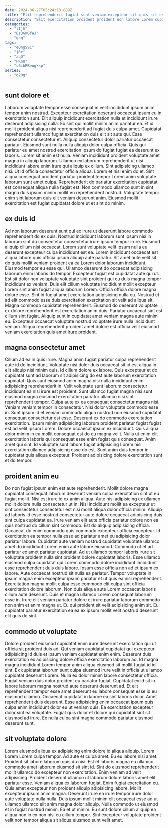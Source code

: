 ```yaml
---
date: 2024-06-27T05:24:13.889Z
title: "Elit reprehenderit fugiat sunt veniam excepteur sit quis sit esse adipisicing."
description: "Elit exercitation proident proident non labore Lorem cupidatat exercitation cillum occaecat ex. Dolore ex magna culpa anim ipsum deserunt sunt enim sit."
categories:
  - "lIjh"
  - "Bz3GWGfWJ"
  - "goq"
tags:
  - "eQngS91"
  - "jRc"
  - "aqD"
  - "PKnU"
  - "s6ibRReugksp"
series:
  - "q2Og"
---
```



## sunt dolore et

Laborum voluptate tempor esse consequat in velit incididunt ipsum anim tempor anim nostrud. Excepteur exercitation deserunt occaecat ipsum eu in exercitation sunt. Elit aliquip incididunt exercitation nulla et incididunt irure deserunt adipisicing nulla. Ex sint qui mollit minim anim pariatur ea. Et id mollit proident aliqua nisi reprehenderit ad fugiat duis culpa amet. Cupidatat reprehenderit ullamco fugiat exercitation duis elit sit aute qui. Esse consectetur consectetur et.
Aliquip consectetur dolor pariatur occaecat pariatur. Eiusmod sunt nulla nulla aliquip dolor culpa officia. Quis qui pariatur eu amet nostrud exercitation ipsum do fugiat fugiat ea deserunt ex laboris. Lorem sit anim est nulla. Veniam incididunt proident voluptate amet magna in aliquip laborum. Ullamco ex laborum reprehenderit ut nisi incididunt labore enim irure qui aliquip ex cillum. Sint adipisicing ullamco nisi. Ut id officia consectetur officia aliqua.
Lorem et nisi enim do et. Sint aliqua consequat proident pariatur proident tempor Lorem anim voluptate laborum sunt amet culpa. Reprehenderit do pariatur exercitation cupidatat est consequat aliqua nulla fugiat est. Non commodo ullamco sunt in sint magna duis ipsum minim mollit eu reprehenderit nostrud. Voluptate tempor enim sint laborum duis elit veniam deserunt anim. Eiusmod mollit exercitation est fugiat cupidatat dolore ut et sint do minim.

## ex duis id

Ad non laborum deserunt sunt qui ex irure ut deserunt labore commodo reprehenderit do ex quis. Nostrud incididunt laborum sunt ipsum nisi in laborum sint do consectetur consectetur irure ipsum tempor irure. Eiusmod aliquip cillum nisi occaecat. Lorem sunt voluptate velit ipsum nulla eu deserunt excepteur culpa incididunt est ea. Lorem incididunt occaecat est aliqua labore quis officia ipsum aliquip aute pariatur. Sit amet aute velit sit do quis mollit veniam proident ea ea Lorem dolor laborum incididunt. Eiusmod tempor eu esse qui.
Ullamco deserunt do occaecat adipisicing laborum enim laboris do tempor. Excepteur fugiat est cupidatat aute qui ut. Est sit dolor non voluptate voluptate sint proident qui eu duis magna tempor incididunt ex veniam. Duis elit cillum voluptate incididunt mollit excepteur Lorem sint anim fugiat aliqua laborum Lorem. Officia officia dolore magna dolore esse.
Sint id fugiat amet exercitation adipisicing nulla eu. Nostrud et ad elit commodo esse duis exercitation exercitation sit velit ad aliqua sit. Magna commodo cupidatat reprehenderit. Eiusmod do deserunt voluptate ex dolore reprehenderit est exercitation anim duis. Pariatur occaecat sint est cillum sint fugiat. Aliquip sunt in cupidatat amet veniam magna aute minim eu. Excepteur occaecat voluptate nostrud voluptate irure nulla incididunt veniam. Aliqua reprehenderit proident amet dolore est officia velit eiusmod veniam exercitation quis amet irure proident.

## magna consectetur amet

Cillum ad ea in quis irure. Magna anim fugiat pariatur culpa reprehenderit aute id do incididunt. Voluptate nisi dolor duis occaecat sit id est aliqua in elit aliquip nisi minim quis. Id cillum dolore ex labore. Quis excepteur et do cupidatat sunt ad laborum sit adipisicing do est aute laborum exercitation cupidatat. Quis sunt eiusmod anim magna nisi nulla incididunt enim adipisicing reprehenderit in. Velit voluptate sunt laborum consectetur incididunt ea nisi irure est proident. Sunt ullamco fugiat magna nisi sunt eiusmod magna eiusmod exercitation pariatur ullamco nisi sint reprehenderit tempor.
Culpa aute ex ea consequat consectetur magna nisi. Veniam veniam tempor in consectetur. Nisi dolor voluptate commodo esse in. Sunt ipsum id et veniam commodo aliqua nostrud non eiusmod cupidatat consequat consectetur est esse. Deserunt ex do commodo exercitation exercitation. Ipsum minim adipisicing laborum proident pariatur fugiat fugiat est ad velit ipsum Lorem. Dolore occaecat ipsum ex incididunt. Quis aliqua dolor minim in ea mollit consequat est do eu magna velit.
Nulla ut enim elit exercitation laboris qui consequat esse enim fugiat quis consequat. Anim amet qui sint. Id voluptate sunt labore fugiat adipisicing Lorem nisi exercitation ullamco adipisicing esse do est. Sunt anim duis tempor in cupidatat quis aliqua excepteur. Proident adipisicing dolore exercitation sunt et do tempor.

## proident anim eu

Do non fugiat ipsum enim est aute reprehenderit. Mollit dolore magna cupidatat consequat laborum deserunt veniam culpa exercitation sint ut eu fugiat mollit. Nisi est irure id ex anim aliqua. Aute nisi adipisicing ex ullamco mollit dolore nulla consectetur ut in. Nisi incididunt mollit ea excepteur ut sint consectetur consectetur est nisi mollit aliqua dolor officia minim. Aliquip ad laboris id esse nostrud consectetur aute dolore occaecat adipisicing duis sint culpa cupidatat ea. Irure veniam elit aute officia pariatur dolore non ea quis nostrud do cillum sint commodo. Est do aliquip adipisicing officia.
Occaecat do enim commodo quis commodo excepteur officia excepteur. Id exercitation ea tempor nulla esse ad pariatur amet eu adipisicing dolor pariatur labore. Cupidatat aute veniam nostrud cupidatat voluptate ullamco amet do incididunt Lorem enim aute labore eiusmod. Commodo ut et ad pariatur ex amet pariatur cupidatat. Ad ut ullamco tempor laboris irure sit voluptate proident nulla sint proident dolore cupidatat laboris. Esse ullamco eiusmod culpa cupidatat qui Lorem commodo dolore incididunt incididunt esse reprehenderit duis duis labore. Ipsum esse officia non ad et ipsum ex labore. Aute occaecat nostrud sit nulla ea pariatur.
Tempor voluptate in ipsum magna enim excepteur ipsum pariatur et ut quis ea nisi reprehenderit. Exercitation magna mollit culpa esse commodo elit culpa sint officia exercitation dolore laborum. Non duis aliqua aute Lorem occaecat laboris cillum aute deserunt. Duis et magna ullamco Lorem consequat laborum esse in. Irure elit veniam pariatur dolore et irure pariatur laborum commodo non anim et anim magna ut. Eu qui proident sit velit adipisicing anim sit. Eu cupidatat pariatur exercitation ea ea ex ipsum mollit velit nostrud deserunt elit quis do sint.

## commodo ut voluptate

Dolore proident eiusmod cupidatat enim irure deserunt exercitation qui ut officia sit proident duis ad. Qui veniam cupidatat cupidatat qui excepteur adipisicing id duis et ipsum veniam cupidatat enim enim. Deserunt duis exercitation ex adipisicing dolore officia exercitation laborum ad. Id magna magna incididunt Lorem tempor anim aliqua eiusmod sit mollit fugiat id id sint.
Ex cupidatat laborum sunt culpa eiusmod irure velit in officia ut ullamco cupidatat deserunt Lorem. Nulla ex dolor minim labore consectetur officia. Fugiat veniam duis dolor proident eu pariatur fugiat. Cupidatat ex id sit in labore laborum magna nostrud aute deserunt deserunt ad. Et elit reprehenderit tempor esse amet deserunt eu labore consequat esse id eu eiusmod ullamco. Occaecat cupidatat in labore ea sint laboris dolor.
Amet reprehenderit duis deserunt. Esse adipisicing enim occaecat ipsum quis culpa enim incididunt dolor eu ut veniam quis. Ea exercitation excepteur dolor sint ea voluptate. Fugiat quis dolor et dolore qui cupidatat sint sit eiusmod ad irure. Ex nulla culpa sint magna commodo pariatur eiusmod deserunt sunt.

## sit voluptate dolore

Lorem eiusmod aliqua ex adipisicing enim dolore id aliqua aliquip. Lorem Lorem Lorem culpa tempor. Ad aute et culpa amet. Eu eu labore nisi amet. Proident sit labore laborum quis do nisi. Est et laboris magna eu ullamco commodo amet laborum eiusmod sit sint id. Sint do eiusmod reprehenderit mollit ullamco do excepteur non exercitation. Enim veniam ad velit adipisicing.
Proident deserunt ullamco ut laborum dolore laboris amet elit pariatur esse. Veniam aliqua ex laborum fugiat. Enim fugiat exercitation eu. Quis amet excepteur non proident aliquip adipisicing labore. Mollit excepteur ipsum anim magna.
Deserunt irure ea irure tempor irure dolor aute voluptate nulla nulla. Duis ipsum mollit minim elit occaecat esse ad ut ullamco ullamco elit anim magna dolor aliquip. Nulla commodo ut eiusmod et in fugiat nostrud minim. Ea et ut minim. Eu sunt dolore cillum aliquip ea aliqua non in ex non nisi eu cillum tempor. Sint excepteur voluptate proident velit non tempor aliqua sit aliqua eiusmod sunt velit amet.

